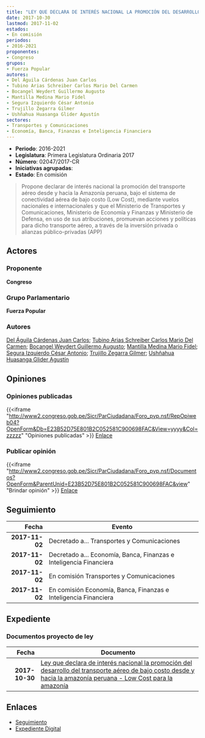 ```yaml
---
title: "LEY QUE DECLARA DE INTERÉS NACIONAL LA PROMOCIÓN DEL DESARROLLO DEL TRANSPORTE AÉREO DE BAJO COSTO DESDE Y HACIA LA AMAZONÍA PERUANA-LOW COST PARA LA AMAZONÍA"
date: 2017-10-30
lastmod: 2017-11-02
estados:
- En comisión
periodos:
- 2016-2021
proponentes:
- Congreso
grupos:
- Fuerza Popular
autores:
- Del Águila Cárdenas Juan Carlos
- Tubino Arias Schreiber Carlos Mario Del Carmen
- Bocangel Weydert Guillermo Augusto
- Mantilla Medina Mario Fidel
- Segura Izquierdo César Antonio
- Trujillo Zegarra Gilmer
- Ushñahua Huasanga Glider Agustín
sectores:
- Transportes y Comunicaciones
- Economía, Banca, Finanzas e Inteligencia Financiera
---
```

- **Periodo**: 2016-2021
- **Legislatura**: Primera Legislatura Ordinaria 2017
- **Número**: 02047/2017-CR
- **Iniciativas agrupadas**: 
- **Estado**: En comisión

> Propone declarar de interés nacional la promoción del transporte aéreo desde y hacia la Amazonía peruana, bajo el sistema de conectividad aérea de bajo costo (Low Cost), mediante vuelos nacionales e internacionales y que el Ministerio de Transportes y Comunicaciones, Ministerio de Economía y Finanzas y Ministerio de Defensa, en uso de sus atribuciones, promuevan acciones y políticas para dicho transporte aéreo, a través de la inversión privada o alianzas público-privadas (APP)


## Actores

### Proponente

**Congreso**

### Grupo Parlamentario

**Fuerza Popular**

### Autores

[Del Águila Cárdenas Juan Carlos](mailto:mailto:jdelaguila@congreso.gob.pe); [Tubino Arias Schreiber Carlos Mario Del Carmen](mailto:mailto:ctubino@congreso.gob.pe); [Bocangel Weydert Guillermo Augusto](mailto:mailto:gbocangel@congreso.gob.pe); [Mantilla Medina Mario Fidel](mailto:mailto:mmantilla@congreso.gob.pe); [Segura Izquierdo César Antonio](mailto:mailto:csegura@congreso.gob.pe); [Trujillo Zegarra Gilmer](mailto:mailto:gtrujilloz@congreso.gob.pe); [Ushñahua Huasanga Glider Agustín](mailto:mailto:gushnahua@congreso.gob.pe)

## Opiniones

### Opiniones publicadas

{{<iframe "http://www2.congreso.gob.pe/Sicr/ParCiudadana/Foro_pvp.nsf/RepOpiweb04?OpenForm&Db=E23B52D75E801B2C052581C900698FAC&View=yyyy&Col=zzzzz" "Opiniones publicadas" >}}
[Enlace](http://www2.congreso.gob.pe/Sicr/ParCiudadana/Foro_pvp.nsf/RepOpiweb04?OpenForm&Db=E23B52D75E801B2C052581C900698FAC&View=yyyy&Col=zzzzz)

### Publicar opinión

{{<iframe "http://www2.congreso.gob.pe/Sicr/ParCiudadana/Foro_pvp.nsf/Documentos?OpenForm&ParentUnid=E23B52D75E801B2C052581C900698FAC&view" "Brindar opinión" >}}
[Enlace](http://www2.congreso.gob.pe/Sicr/ParCiudadana/Foro_pvp.nsf/Documentos?OpenForm&ParentUnid=E23B52D75E801B2C052581C900698FAC&view)


## Seguimiento

| Fecha | Evento |
|------:|--------|
| **2017-11-02** | Decretado a... Transportes y Comunicaciones |
| **2017-11-02** | Decretado a... Economía, Banca, Finanzas e Inteligencia Financiera |
| **2017-11-02** | En comisión Transportes y Comunicaciones |
| **2017-11-02** | En comisión Economía, Banca, Finanzas e Inteligencia Financiera |

## Expediente

### Documentos proyecto de ley

| Fecha | Documento |
|------:|-----------|
| **2017-10-30** | [Ley que declara de interés nacional la promoción del desarrollo del transporte aéreo de bajo costo desde y hacia la amazonía peruana - Low Cost para la amazonía](http://www.leyes.congreso.gob.pe/Documentos/2016_2021/Proyectos_de_Ley_y_de_Resoluciones_Legislativas/PL0204720171030..pdf) |

## Enlaces

- [Seguimiento](http://www2.congreso.gob.pe/Sicr/TraDocEstProc/CLProLey2016.nsf/f7fff46988ca05b1052578e100829cc7/48d3894c1c143901052581c9005c8c00?OpenDocument)
- [Expediente Digital](http://www2.congreso.gob.pe/Sicr/TraDocEstProc/CLProLey2016.nsf/f7fff46988ca05b1052578e100829cc7/48d3894c1c143901052581c9005c8c00?OpenDocument&Click=05257FB7005EB655.eb71d0cf91d8294e05256cdf006b5706/$Body/0.1C6C)

